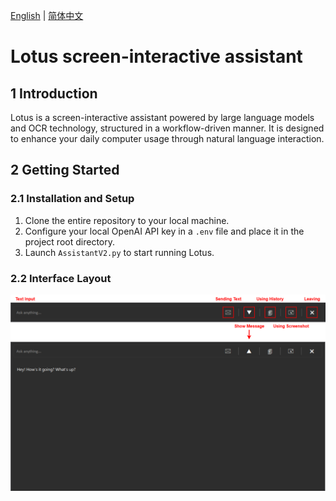 [English](./README.md) | [简体中文](./README.zh-CN.md)
# **Lotus screen-interactive assistant**

## **1 Introduction**

Lotus is a screen-interactive assistant powered by large language models and OCR technology, structured in a workflow-driven manner. It is designed to enhance your daily computer usage through natural language interaction.

## **2 Getting Started**
### **2.1 Installation and Setup**
1. Clone the entire repository to your local machine.
2. Configure your local OpenAI API key in a `.env` file and place it in the project root directory.
3. Launch `AssistantV2.py` to start running Lotus.

### **2.2 Interface Layout**
![Layout Description](Image/layoutDesc.png)